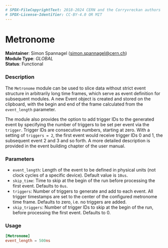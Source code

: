```yaml
---
# SPDX-FileCopyrightText: 2018-2024 CERN and the Corryvreckan authors
# SPDX-License-Identifier: CC-BY-4.0 OR MIT
---
```

# Metronome
**Maintainer**: Simon Spannagel (<simon.spannagel@cern.ch>)  
**Module Type**: *GLOBAL*  
**Status**: Functional

### Description
The `Metronome` module can be used to slice data without strict event structure in arbitrarily long time frames, which serve as event definition for subsequent modules.
A new Event object is created and stored on the clipboard, with the begin and end of the frame calculated from the `event_length` parameter.

The module also provides the option to add trigger IDs to the generated event by specifying the number of triggers to be set per event via the `trigger`.
Trigger IDs are consecutive numbers, starting at zero.
With a setting of `triggers = 2`, the first event would receive trigger IDs 0 and 1, the subsequent event 2 and 3 and so forth.
A more detailed description is provided in the event building chapter of the user manual.

### Parameters
* `event_length`: Length of the event to be defined in physical units (not clock cycles of a specific device). Default value is `10us`.
* `skip_time`: Time to skip at the begin of the run before processing the first event. Defaults to `0us`.
* `triggers`: Number of triggers to generate and add to each event. All trigger timestamps are set to the center of the configured metronome time frame. Defaults to zero, i.e. no triggers are added.
* `skip_triggers`: Number of trigger IDs to skip at the begin of the run, before processing the first event. Defaults to 0. 

### Usage
```toml
[Metronome]
event_length = 500ns
```
